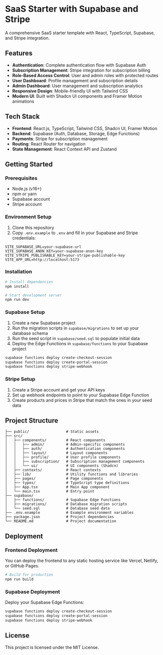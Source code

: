 # SaaS Starter with Supabase and Stripe

A comprehensive SaaS starter template with React, TypeScript, Supabase, and Stripe integration.

## Features

- **Authentication**: Complete authentication flow with Supabase Auth
- **Subscription Management**: Stripe integration for subscription billing
- **Role-Based Access Control**: User and admin roles with protected routes
- **User Dashboard**: Profile management and subscription details
- **Admin Dashboard**: User management and subscription analytics
- **Responsive Design**: Mobile-friendly UI with Tailwind CSS
- **Modern UI**: Built with Shadcn UI components and Framer Motion animations

## Tech Stack

- **Frontend**: React.js, TypeScript, Tailwind CSS, Shadcn UI, Framer Motion
- **Backend**: Supabase (Auth, Database, Storage, Edge Functions)
- **Payments**: Stripe for subscription management
- **Routing**: React Router for navigation
- **State Management**: React Context API and Zustand

## Getting Started

### Prerequisites

- Node.js (v16+)
- npm or yarn
- Supabase account
- Stripe account

### Environment Setup

1. Clone this repository
2. Copy `.env.example` to `.env` and fill in your Supabase and Stripe credentials:

```
VITE_SUPABASE_URL=your-supabase-url
VITE_SUPABASE_ANON_KEY=your-supabase-anon-key
VITE_STRIPE_PUBLISHABLE_KEY=your-stripe-publishable-key
VITE_APP_URL=http://localhost:5173
```

### Installation

```bash
# Install dependencies
npm install

# Start development server
npm run dev
```

### Supabase Setup

1. Create a new Supabase project
2. Run the migration scripts in `supabase/migrations` to set up your database schema
3. Run the seed script in `supabase/seed.sql` to populate initial data
4. Deploy the Edge Functions in `supabase/functions` to your Supabase project

```bash
supabase functions deploy create-checkout-session
supabase functions deploy create-portal-session
supabase functions deploy stripe-webhook
```

### Stripe Setup

1. Create a Stripe account and get your API keys
2. Set up webhook endpoints to point to your Supabase Edge Function
3. Create products and prices in Stripe that match the ones in your seed data

## Project Structure

```
├── public/                 # Static assets
├── src/
│   ├── components/         # React components
│   │   ├── admin/          # Admin-specific components
│   │   ├── auth/           # Authentication components
│   │   ├── layout/         # Layout components
│   │   ├── profile/        # User profile components
│   │   ├── subscription/   # Subscription management components
│   │   └── ui/             # UI components (Shadcn)
│   ├── contexts/           # React contexts
│   ├── lib/                # Utility functions and libraries
│   ├── pages/              # Page components
│   ├── types/              # TypeScript type definitions
│   ├── App.tsx             # Main App component
│   └── main.tsx            # Entry point
├── supabase/
│   ├── functions/          # Supabase Edge Functions
│   ├── migrations/         # Database migration scripts
│   └── seed.sql            # Database seed data
├── .env.example            # Example environment variables
├── package.json            # Project dependencies
└── README.md               # Project documentation
```

## Deployment

### Frontend Deployment

You can deploy the frontend to any static hosting service like Vercel, Netlify, or GitHub Pages.

```bash
# Build for production
npm run build
```

### Supabase Deployment

Deploy your Supabase Edge Functions:

```bash
supabase functions deploy create-checkout-session
supabase functions deploy create-portal-session
supabase functions deploy stripe-webhook
```

## License

This project is licensed under the MIT License.
